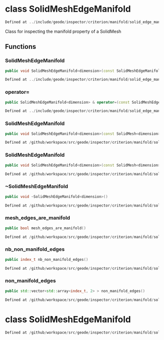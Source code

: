 # class SolidMeshEdgeManifold

```cpp
Defined at ../include/geode/inspector/criterion/manifold/solid_edge_manifold.h#47
```

 Class for inspecting the manifold property of a SolidMesh



## Functions

### SolidMeshEdgeManifold

```cpp
public void SolidMeshEdgeManifold<dimension>(const SolidMeshEdgeManifold<dimension> & )
```

```cpp
Defined at ../include/geode/inspector/criterion/manifold/solid_edge_manifold.h#49
```

### operator=

```cpp
public SolidMeshEdgeManifold<dimension> & operator=(const SolidMeshEdgeManifold<dimension> & )
```

```cpp
Defined at ../include/geode/inspector/criterion/manifold/solid_edge_manifold.h#49
```

### SolidMeshEdgeManifold

```cpp
public void SolidMeshEdgeManifold<dimension>(const SolidMesh<dimension> & mesh)
```

```cpp
Defined at /github/workspace/src/geode/inspector/criterion/manifold/solid_edge_manifold.cpp#200
```

### SolidMeshEdgeManifold

```cpp
public void SolidMeshEdgeManifold<dimension>(const SolidMesh<dimension> & mesh, bool verbose)
```

```cpp
Defined at /github/workspace/src/geode/inspector/criterion/manifold/solid_edge_manifold.cpp#207
```

### ~SolidMeshEdgeManifold

```cpp
public void ~SolidMeshEdgeManifold<dimension>()
```

```cpp
Defined at /github/workspace/src/geode/inspector/criterion/manifold/solid_edge_manifold.cpp#214
```

### mesh_edges_are_manifold

```cpp
public bool mesh_edges_are_manifold()
```

```cpp
Defined at /github/workspace/src/geode/inspector/criterion/manifold/solid_edge_manifold.cpp#219
```

### nb_non_manifold_edges

```cpp
public index_t nb_non_manifold_edges()
```

```cpp
Defined at /github/workspace/src/geode/inspector/criterion/manifold/solid_edge_manifold.cpp#225
```

### non_manifold_edges

```cpp
public std::vector<std::array<index_t, 2> > non_manifold_edges()
```

```cpp
Defined at /github/workspace/src/geode/inspector/criterion/manifold/solid_edge_manifold.cpp#231
```



# class SolidMeshEdgeManifold

```cpp
Defined at /github/workspace/src/geode/inspector/criterion/manifold/solid_edge_manifold.cpp#238
```

